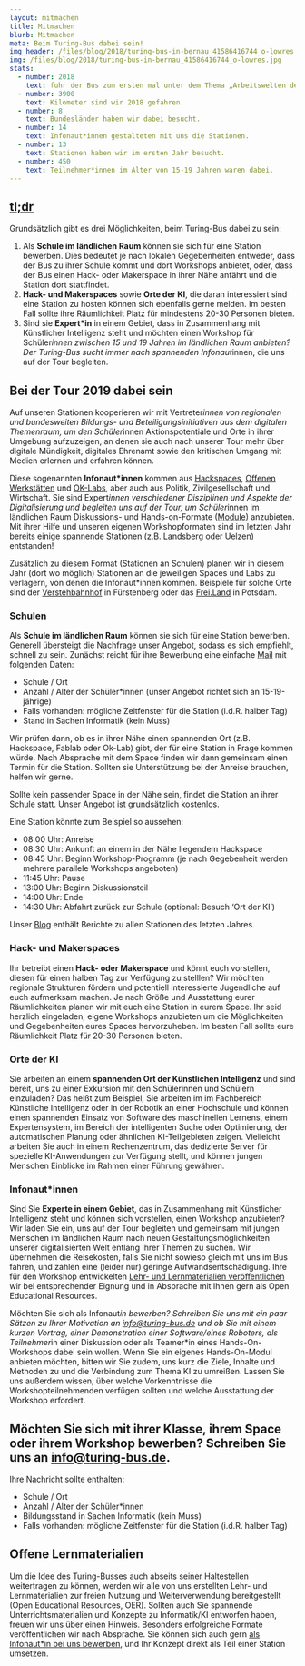 ```yaml
---
layout: mitmachen
title: Mitmachen
blurb: Mitmachen
meta: Beim Turing-Bus dabei sein!
img_header: /files/blog/2018/turing-bus-in-bernau_41586416744_o-lowres.jpg
img: /files/blog/2018/turing-bus-in-bernau_41586416744_o-lowres.jpg
stats:
  - number: 2018
    text: fuhr der Bus zum ersten mal unter dem Thema „Arbeitswelten der Zukunft“
  - number: 3900
    text: Kilometer sind wir 2018 gefahren.
  - number: 8
    text: Bundesländer haben wir dabei besucht.
  - number: 14
    text: Infonaut*innen gestalteten mit uns die Stationen.
  - number: 13
    text: Stationen haben wir im ersten Jahr besucht.
  - number: 450
    text: Teilnehmer*innen im Alter von 15-19 Jahren waren dabei.
---
```


## [tl;dr](https://en.wikipedia.org/wiki/Wikipedia:Too_long;_didn%27t_read)

Grundsätzlich gibt es drei Möglichkeiten, beim Turing-Bus dabei zu sein:

1. Als **Schule im ländlichen Raum** können sie sich für eine Station bewerben. Dies bedeutet je nach lokalen Gegebenheiten entweder, dass der Bus zu ihrer Schule kommt und dort Workshops anbietet, oder, dass der Bus einen Hack- oder Makerspace in ihrer Nähe anfährt und die Station dort stattfindet.
2. **Hack- und Makerspaces** sowie **Orte der KI**, die daran interessiert sind eine Station zu hosten können sich ebenfalls gerne melden. Im besten Fall sollte ihre Räumlichkeit Platz für mindestens  20-30 Personen bieten.
3. Sind sie **Expert*in** in einem Gebiet, dass in Zusammenhang mit Künstlicher Intelligenz steht und möchten einen Workshop für Schüler*innen zwischen 15 und 19 Jahren im ländlichen Raum anbieten? Der Turing-Bus sucht immer nach spannenden Infonaut*innen, die uns auf der Tour begleiten.  


## Bei der Tour 2019 dabei sein

Auf unseren Stationen kooperieren wir mit Vertreter*innen von regionalen und bundesweiten Bildungs- und Beteiligungsinitiativen aus dem digitalen Themenraum, um den Schüler*innen Aktionspotentiale und Orte in ihrer Umgebung aufzuzeigen, an denen sie auch nach unserer Tour mehr über digitale Mündigkeit, digitales Ehrenamt sowie den kritischen Umgang mit Medien erlernen und erfahren können.

Diese sogenannten **Infonaut*innen** kommen aus [Hackspaces](https://de.wikipedia.org/wiki/Hackerspace), [Offenen Werkstätten](https://www.offene-werkstaetten.org/seite/offene-werkstaetten) und [OK-Labs](https://codefor.de/ueber/), aber auch aus Politik, Zivilgesellschaft und Wirtschaft. Sie sind Expert*innen verschiedener Disziplinen und Aspekte der Digitalisierung und begleiten uns auf der Tour, um Schüler*innen  im ländlichen Raum Diskussions- und Hands-on-Formate ([Module](/module)) anzubieten. Mit ihrer Hilfe und unseren eigenen Workshopformaten sind im letzten Jahr bereits einige spannende Stationen (z.B. [Landsberg](/blog/2018/06/mit-chaos-macht-schule-und-code-for-germany-in-riesa/) oder [Uelzen](blog/2018/06/mit-den-demokratielaboren-in-uelzen/)) entstanden!

Zusätzlich zu diesem Format (Stationen an Schulen) planen wir in diesem Jahr (dort wo möglich) Stationen an die jeweiligen Spaces und Labs zu verlagern, von denen die Infonaut*innen kommen. Beispiele für solche Orte sind der [Verstehbahnhof](https://verstehbahnhof.de) in Fürstenberg oder das [Frei.Land](https://www.freiland-potsdam.de/) in Potsdam.


### Schulen

Als **Schule im ländlichen Raum** können sie sich für eine Station bewerben. Generell übersteigt die Nachfrage unser Angebot, sodass es sich empfiehlt, schnell zu sein. Zunächst reicht für ihre Bewerbung eine einfache [Mail](mailto:info@turing.bus.de) mit folgenden Daten:

* Schule / Ort
* Anzahl / Alter der Schüler*innen (unser Angebot richtet sich an 15-19-jährige)
* Falls vorhanden: mögliche Zeitfenster für die Station (i.d.R. halber Tag)
* Stand in Sachen Informatik (kein Muss)

Wir prüfen dann, ob es in ihrer Nähe einen spannenden Ort (z.B. Hackspace, Fablab oder Ok-Lab) gibt, der für eine Station in Frage kommen würde. Nach Absprache mit dem Space finden wir dann gemeinsam einen Termin für die Station. Sollten sie Unterstützung bei der Anreise brauchen, helfen wir gerne.

Sollte kein passender Space in der Nähe sein, findet die Station an ihrer Schule statt. Unser Angebot ist grundsätzlich kostenlos.

Eine Station könnte zum Beispiel so aussehen:

* 08:00 Uhr: Anreise
* 08:30 Uhr: Ankunft an einem in der Nähe liegendem Hackspace
* 08:45 Uhr: Beginn Workshop-Programm (je nach Gegebenheit werden mehrere parallele Workshops angeboten)
* 11:45 Uhr: Pause
* 13:00 Uhr: Beginn Diskussionsteil
* 14:00 Uhr: Ende
* 14:30 Uhr: Abfahrt zurück zur Schule (optional: Besuch ‘Ort der KI’)

Unser [Blog](/blog) enthält Berichte zu allen Stationen des letzten Jahres.


### Hack- und Makerspaces
Ihr betreibt einen **Hack- oder Makerspace** und könnt euch vorstellen, diesen für einen halben Tag zur Verfügung zu stelllen? Wir möchten regionale Strukturen fördern und potentiell interessierte Jugendliche auf euch aufmerksam machen. Je nach Größe und Ausstattung eurer Räumlichkeiten planen wir mit euch eine Station in eurem Space. Ihr seid herzlich eingeladen, eigene Workshops anzubieten um die Möglichkeiten und Gegebenheiten eures Spaces hervorzuheben. Im besten Fall sollte eure Räumlichkeit Platz für 20-30 Personen bieten.

### Orte der KI
Sie arbeiten an einem **spannenden Ort der Künstlichen Intelligenz** und sind bereit, uns zu einer Exkursion mit den Schülerinnen und Schülern einzuladen? Das heißt zum Beispiel, Sie arbeiten im im Fachbereich Künstliche Intelligenz oder in der Robotik an einer Hochschule und können einen spannenden Einsatz von Software des maschinellen Lernens, einem Expertensystem, im Bereich der intelligenten Suche oder Optimierung, der automatischen Planung oder ähnlichen KI-Teilgebieten zeigen. Vielleicht arbeiten Sie auch in einem Rechenzentrum, das dedizierte Server für spezielle KI-Anwendungen zur Verfügung stellt, und können jungen Menschen Einblicke im Rahmen einer Führung gewähren.


### Infonaut*innen
Sind Sie **Experte in einem Gebiet**, das in Zusammenhang mit Künstlicher Intelligenz steht und können sich vorstellen, einen Workshop anzubieten? Wir laden Sie ein, uns auf der Tour begleiten und gemeinsam mit jungen Menschen im ländlichen Raum nach neuen Gestaltungsmöglichkeiten unserer digitalisierten Welt entlang Ihrer Themen zu suchen. Wir übernehmen die Reisekosten, falls Sie nicht sowieso gleich mit uns im Bus fahren, und zahlen eine (leider nur) geringe Aufwandsentschädigung. Ihre für den Workshop entwickelten [Lehr- und Lernmaterialien veröffentlichen](#heading=h.pr6h5d2tq87l) wir bei entsprechender Eignung und in Absprache mit Ihnen gern als Open Educational Resources.

Möchten Sie sich als Infonaut*in bewerben? Schreiben Sie uns mit ein paar Sätzen zu Ihrer Motivation an [info@turing-bus.de](mailto:info@turing-bus.de) und ob Sie mit einem kurzen Vortrag, einer Demonstration einer Software/eines Roboters, als Teilnehmer*in einer Diskussion oder als Teamer*in eines Hands-On-Workshops dabei sein wollen. Wenn Sie ein eigenes Hands-On-Modul anbieten möchten, bitten wir Sie zudem, uns kurz die Ziele, Inhalte und Methoden zu und die Verbindung zum Thema KI zu umreißen. Lassen Sie uns außerdem wissen, über welche Vorkenntnisse die Workshopteilnehmenden verfügen sollten und welche Ausstattung der Workshop erfordert.




## Möchten Sie sich mit ihrer Klasse, ihrem Space oder ihrem Workshop bewerben? Schreiben Sie uns an [info@turing-bus.de](mailto:info@turing-bus.de).

Ihre Nachricht sollte enthalten:

* Schule / Ort
* Anzahl / Alter der Schüler*innen
* Bildungsstand in Sachen Informatik (kein Muss)
* Falls vorhanden: mögliche Zeitfenster für die Station (i.d.R. halber Tag)

## Offene Lernmaterialien

Um die Idee des Turing-Busses auch abseits seiner Haltestellen weitertragen zu können, werden wir alle von uns erstellten Lehr- und Lernmaterialien zur freien Nutzung und Weiterverwendung bereitgestellt (Open Educational Resources, OER). Sollten auch Sie spannende Unterrichtsmaterialien und Konzepte zu Informatik/KI entworfen haben, freuen wir uns über einen Hinweis. Besonders erfolgreiche Formate veröffentlichen wir nach Absprache. Sie können sich auch gern [als Infonaut*in bei uns bewerben](https://docs.google.com/document/d/1NkumZp6AYy8VV0tUeaBDhThoDPhlXz7edrOlgVp20rY/edit#heading=h.1er5m2b5loh6), und Ihr Konzept direkt als Teil einer Station umsetzen.




<!--### Termine
*  Station 1
*  Station 2
-->
